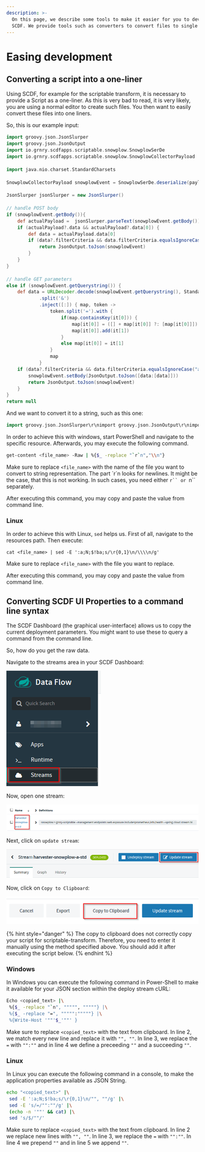 ```yaml
---
description: >-
  On this page, we describe some tools to make it easier for you to develop with
  SCDF. We provide tools such as converters to convert files to single lines.
---
```


# Easing development

## Converting a script into a one-liner

Using SCDF, for example for the scriptable transform, it is necessary to provide a Script as a one-liner. As this is very bad to read, it is very likely, you are using a normal editor to create such files. You then want to easily convert these files into one liners.

So, this is our example input:

```groovy
import groovy.json.JsonSlurper
import groovy.json.JsonOutput
import io.grnry.scdfapps.scriptable.snowplow.SnowplowSerDe
import io.grnry.scdfapps.scriptable.snowplow.SnowplowCollectorPayload

import java.nio.charset.StandardCharsets

SnowplowCollectorPayload snowplowEvent = SnowplowSerDe.deserialize(payload)

JsonSlurper jsonSlurper = new JsonSlurper()

// handle POST body
if (snowplowEvent.getBody()){
    def actualPayload =  jsonSlurper.parseText(snowplowEvent.getBody())
    if (actualPayload?.data && actualPayload?.data[0]) {
        def data = actualPayload.data[0]
        if (data?.filterCriteria && data.filterCriteria.equalsIgnoreCase("a")) {
            return JsonOutput.toJson(snowplowEvent)
        }
    }
}

// handle GET parameters
else if (snowplowEvent.getQuerystring()) {
    def data = URLDecoder.decode(snowplowEvent.getQuerystring(), StandardCharsets.UTF_8.name())
            .split('&')
            .inject([:]) { map, token ->
                token.split('=').with {
                    if(map.containsKey(it[0])) {
                        map[it[0]] = ([] + map[it[0]] ?: [map[it[0]]])
                        map[it[0]].add(it[1])
                    }
                    else map[it[0]] = it[1]
                }
                map
            }
    if (data?.filterCriteria && data.filterCriteria.equalsIgnoreCase("a")) {
        snowplowEvent.setBody(JsonOutput.toJson([data:[data]]))
        return JsonOutput.toJson(snowplowEvent)
    }
}
return null
```

And we want to convert it to a string, such as this one:

```groovy
import groovy.json.JsonSlurper\r\nimport groovy.json.JsonOutput\r\nimport io.grnry.scdfapps.scriptable.snowplow.SnowplowSerDe\r\nimport io.grnry.scdfapps.scriptable.snowplow.SnowplowCollectorPayload\r\n\r\nimport java.nio.charset.StandardCharsets\r\n\r\nSnowplowCollectorPayload snowplowEvent = SnowplowSerDe.deserialize(payload)\r\n\r\nJsonSlurper jsonSlurper = new JsonSlurper()\r\n\r\nif (snowplowEvent.getBody()){\r\n    def actualPayload =  jsonSlurper.parseText(snowplowEvent.getBody())\r\n    if (actualPayload?.data && actualPayload?.data[0]) {\r\n        def data = actualPayload.data[0]\r\n        if (data?.filterCriteria && data.filterCriteria.equalsIgnoreCase(\"a\")) {\r\n            return JsonOutput.toJson(snowplowEvent)\r\n        }\r\n    }\r\n}\r\nelse if (snowplowEvent.getQuerystring()) {\r\n    def data = URLDecoder.decode(snowplowEvent.getQuerystring(), StandardCharsets.UTF_8.name())\r\n            .split('&')\r\n            .inject([:]) { map, token ->\r\n                token.split('=').with {\r\n                    if(map.containsKey(it[0])) {\r\n                        map[it[0]] = ([] + map[it[0]] ?: [map[it[0]]])\r\n                        map[it[0]].add(it[1])\r\n                    }\r\n                    else map[it[0]] = it[1]\r\n                }\r\n                map\r\n            }\r\n    if (data?.filterCriteria && data.filterCriteria.equalsIgnoreCase(\"a\")) {\r\n        snowplowEvent.setBody(JsonOutput.toJson([data:[data]]))\r\n        return JsonOutput.toJson(snowplowEvent)\r\n    }\r\n}\r\nreturn null
```

In order to achieve this with windows, start PowerShell and navigate to the specific resource. Afterwards, you may execute the following command.

```bash
get-content <file_name> -Raw | %{$_ -replace "`r`n","\\n"}
```

Make sure to replace `<file_name>` with the name of the file you want to convert to string representation. The part \`r\`n looks for newlines. It might be the case, that this is not working. In such cases, you need either ```r`` or ```n`` separately.

After executing this command, you may copy and paste the value from command line.

### Linux

In order to achieve this with Linux, `sed` helps us. First of all, navigate to the resources path. Then execute:

```text
cat <file_name> | sed -E ':a;N;$!ba;s/\r{0,1}\n/\\\\n/g'
```

Make sure to replace `<file_name>` with the file you want to replace.

After executing this command, you may copy and paste the value from command line.

## Converting SCDF UI Properties to a command line syntax

The SCDF Dashboard \(the graphical user-interface\) allows us to copy the current deployment parameters. You might want to use these to query a command from the command line.

So, how do you get the raw data.

Navigate to the streams area in your SCDF Dashboard:

![](../../.gitbook/assets/grafik%20%288%29.png)

Now, open one stream:

![](../../.gitbook/assets/grafik%20%287%29.png)

Next, click on `update stream`:

![](../../.gitbook/assets/grafik%20%289%29.png)

Now, click on `Copy to Clipboard`:

![](../../.gitbook/assets/grafik%20%286%29.png)

{% hint style="danger" %}
The copy to clipboard does not correctly copy your script for scriptable-transform. Therefore, you need to enter it manually using the method specified above. You should add it after executing the script below.
{% endhint %}

### Windows

In Windows you can execute the following command in Power-Shell to make it available for your JSON section within the deploy stream cURL:

```bash
Echo <copied_text> |\
 %{$_ -replace "`n", """"", """""} |\
 %{$_ -replace "=", """"":"""""} |\
 %{Write-Host '""'$_'""' }
```

Make sure to replace `<copied_text>` with the text from clipboard. In line 2, we match every new line and replace it with `"", ""`. In line 3, we replace the `=` with `"":""` and in line 4 we define a preceeding `""` and a succeeding `""`.

### Linux

In Linux you can execute the following command in a console, to make the application properties available as JSON String.

```bash
echo "<copied_text>" |\
 sed -E ':a;N;$!ba;s/\r{0,1}\n/"", ""/g' |\
 sed -E 's/=/"":""/g' |\
 (echo -n '""' && cat) |\
 sed 's/$/""/'
```

Make sure to replace `<copied_text>` with the text from clipboard. In line 2 we replace new lines with `"", ""`. In line 3, we replace the `=` with `"":""`. In line 4 we prepend `""` and in line 5 we append `""`.

